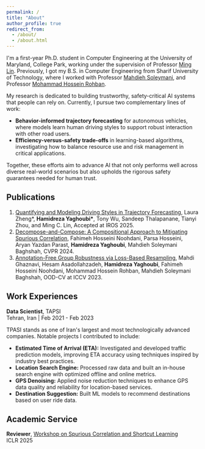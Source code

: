 ```yaml
---
permalink: /
title: "About"
author_profile: true
redirect_from: 
  - /about/
  - /about.html
---
```

<div class="about-content">
I'm a first-year Ph.D. student in Computer Engineering at the University of Maryland, College Park, working under the supervision of Professor <a href="https://www.cs.umd.edu/~lin/" target="_blank">Ming Lin</a>. Previously, I got my B.S. in Computer Engineering from Sharif University of Technology, where I worked with Professor <a href="https://sharif.edu/~soleymani/" target="_blank">Mahdieh Soleymani</a>, and Professor <a href="https://sharif.edu/~rohban/index.html" target="_blank">Mohammad Hossein Rohban</a>.

<p>
  My research is dedicated to building trustworthy, safety-critical AI systems that people can rely on. Currently, I pursue two complementary lines of work:
</p>

<ul>
  <li>
    <strong>Behavior-informed trajectory forecasting</strong> for autonomous vehicles, where models learn human driving styles to support robust interaction with other road users.
  </li>
  <li>
    <strong>Efficiency-versus-safety trade-offs</strong> in learning-based algorithms, investigating how to balance resource use and risk management in critical applications.
  </li>
</ul>

<p>
  Together, these efforts aim to advance AI that not only performs well across diverse real-world scenarios but also upholds the rigorous safety guarantees needed for human trust.
</p>
</div>

## Publications

<div class="publications">
<ol>
<li><a href="https://arxiv.org/abs/2503.04994" target="_blank">Quantifying and Modeling Driving Styles in Trajectory Forecasting</a>, Laura Zheng*, <strong>Hamidreza Yaghoubi*</strong>, Tony Wu, Sandeep Thalapanane, Tianyi Zhou, and Ming C. Lin, Accepted at IROS 2025.</li>
<li><a href="https://openaccess.thecvf.com/content/CVPR2024/papers/Noohdani_Decompose-and-Compose_A_Compositional_Approach_to_Mitigating_Spurious_Correlation_CVPR_2024_paper.pdf" target="_blank">Decompose-and-Compose: A Compositional Approach to Mitigating Spurious Correlation</a>, Fahimeh Hosseini Noohdani, Parsa Hosseini, Aryan Yazdan Parast, <strong>Hamidreza Yaghoubi</strong>, Mahdieh Soleymani Baghshah, CVPR 2024.</li>
<li><a href="https://arxiv.org/pdf/2312.04893" target="_blank">Annotation-Free Group Robustness via Loss-Based Resampling</a>, Mahdi Ghaznavi, Hesam Asadollahzadeh, <strong>Hamidreza Yaghoubi</strong>, Fahimeh Hosseini Noohdani, Mohammad Hossein Rohban, Mahdieh Soleymani Baghshah, OOD-CV at ICCV 2023.</li>
</ol>
</div>

## Work Experiences

<div class="work-experience">
<div class="experience-item">
  <div class="title"><strong>Data Scientist</strong>, TAPSI</div>
  <div class="details">Tehran, Iran | Feb 2021 - Feb 2023</div>
</div>

<div class="work-description">
<p>TPASI stands as one of Iran's largest and most technologically advanced companies. Notable projects I contributed to include:</p>

<ul class="project-list">
<li><strong>Estimated Time of Arrival (ETA):</strong> Investigated and developed traffic prediction models, improving ETA accuracy using techniques inspired by industry best practices.</li>
<li><strong>Location Search Engine:</strong> Processed raw data and built an in-house search engine with optimized offline and online metrics.</li>
<li><strong>GPS Denoising:</strong> Applied noise reduction techniques to enhance GPS data quality and reliability for location-based services.</li>
<li><strong>Destination Suggestion:</strong> Built ML models to recommend destinations based on user ride data.</li>
</ul>
</div>
</div>

## Academic Service

<div class="academic-service">
<div class="service-item">
  <div class="title"><strong>Reviewer</strong>, <a href="https://scslworkshop.github.io" target="_blank">Workshop on Spurious Correlation and Shortcut Learning</a></div>
  <div class="details">ICLR 2025</div>
</div>
</div>


